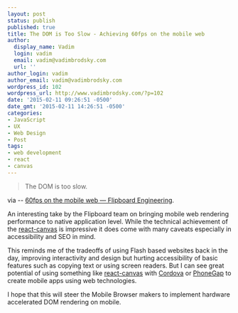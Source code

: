 ```yaml
---
layout: post
status: publish
published: true
title: The DOM is Too Slow - Achieving 60fps on the mobile web
author:
  display_name: Vadim
  login: vadim
  email: vadim@vadimbrodsky.com
  url: ''
author_login: vadim
author_email: vadim@vadimbrodsky.com
wordpress_id: 102
wordpress_url: http://www.vadimbrodsky.com/?p=102
date: '2015-02-11 09:26:51 -0500'
date_gmt: '2015-02-11 14:26:51 -0500'
categories:
- JavaScript
- UX
- Web Design
- Post
tags:
- web development
- react
- canvas
---
```

<blockquote>
  The DOM is too slow.<br />
</blockquote></p>
<p>via -- <a href='http://engineering.flipboard.com/2015/02/mobile-web/#PracticalApplications'>60fps on the mobile web &mdash; Flipboard Engineering</a>.</p>
<p>An interesting take by the Flipboard team on bringing mobile web rendering performance to native application level. While the technical achievement of the <a href="https://github.com/Flipboard/react-canvas">react-canvas</a> is impressive it does come with many caveats especially in accessibility and SEO in mind.</p>
<p>This reminds me of the tradeoffs of using Flash based websites back in the day, improving interactivity and design but hurting accessibility of basic features such as copying text or using screen readers. But I can see great potential of using something like <a href="https://github.com/Flipboard/react-canvas">react-canvas</a> with <a href="http://cordova.apache.org/">Cordova</a> or <a href="http://phonegap.com/">PhoneGap</a> to create mobile apps using web technologies.</p>
<p>I hope that this will steer the Mobile Browser makers to implement hardware accelerated DOM rendering on mobile.</p>
